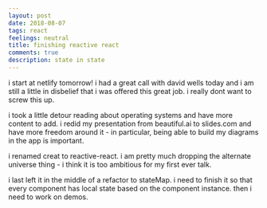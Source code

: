 ```yaml
---
layout: post
date: 2018-08-07
tags: react
feelings: neutral
title: finishing reactive react
comments: true
description: state in state
---
```


i start at netlify tomorrow! i had a great call with david wells today and i am still a little in disbelief that i was offered this great job. i really dont want to screw this up.

i took a little detour reading about operating systems and have more content to add. i redid my presentation from beautiful.ai to slides.com and have more freedom around it - in particular, being able to build my diagrams in the app is important.

i renamed creat to reactive-react. i am pretty much dropping the alternate universe thing - i think it is too ambitious for my first ever talk. 

i last left it in the middle of a refactor to stateMap. i need to finish it so that every component has local state based on the component instance. then i need to work on demos.
